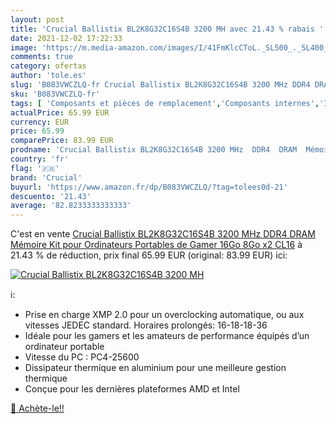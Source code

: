 ```yaml
---
layout: post
title: 'Crucial Ballistix BL2K8G32C16S4B 3200 MH avec 21.43 % rabais '
date: 2021-12-02 17:22:33
image: 'https://m.media-amazon.com/images/I/41FmKlcCToL._SL500_._SL400_.jpg'
comments: true
category: ofertas
author: 'tole.es'
slug: 'B083VWCZLQ-fr Crucial Ballistix BL2K8G32C16S4B 3200 MHz DDR4 DRAM...'
sku: 'B083VWCZLQ-fr'
tags: [ 'Composants et pièces de remplacement','Composants internes','Informatique','Mémoire RAM','crucial', ]
actualPrice: 65.99 EUR
currency: EUR
price: 65.99
comparePrice: 83.99 EUR
prodname: 'Crucial Ballistix BL2K8G32C16S4B 3200 MHz  DDR4  DRAM  Mémoire Kit pour Ordinateurs Portables de Gamer  16Go  8Go x2   CL16'
country: 'fr'
flag: '🇫🇷'
brand: 'Crucial'
buyurl: 'https://www.amazon.fr/dp/B083VWCZLQ/?tag=tolees0d-21'
descuento: '21.43'
average: '82.8233333333333'
---
```


C'est en vente [Crucial Ballistix BL2K8G32C16S4B 3200 MHz  DDR4  DRAM  Mémoire Kit pour Ordinateurs Portables de Gamer  16Go  8Go x2   CL16](https://www.amazon.fr/dp/B083VWCZLQ/?tag=tolees0d-21)  à  21.43 % de réduction, prix final  65.99 EUR (original: 83.99 EUR) ici:

[![Crucial Ballistix BL2K8G32C16S4B 3200 MH](https://m.media-amazon.com/images/I/41FmKlcCToL._SL500_._SL400_.jpg)](https://www.amazon.fr/dp/B083VWCZLQ/?tag=tolees0d-21)

ℹ️:

- Prise en charge XMP 2.0 pour un overclocking automatique, ou aux vitesses JEDEC standard. Horaires prolongés: 16-18-18-36
- Idéale pour les gamers et les amateurs de performance équipés d’un ordinateur portable
- Vitesse du PC : PC4-25600
- Dissipateur thermique en aluminium pour une meilleure gestion thermique
- Conçue pour les dernières plateformes AMD et Intel

[🛒 Achète-le!!](https://www.amazon.fr/dp/B083VWCZLQ/?tag=tolees0d-21)
